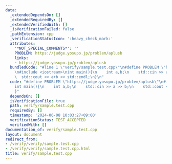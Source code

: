 ```yaml
---
data:
  _extendedDependsOn: []
  _extendedRequiredBy: []
  _extendedVerifiedWith: []
  _isVerificationFailed: false
  _pathExtension: cpp
  _verificationStatusIcon: ':heavy_check_mark:'
  attributes:
    '*NOT_SPECIAL_COMMENTS*': ''
    PROBLEM: https://judge.yosupo.jp/problem/aplusb
    links:
    - https://judge.yosupo.jp/problem/aplusb
  bundledCode: "#line 1 \"verify/sample.test.cpp\"\n#define PROBLEM \"https://judge.yosupo.jp/problem/aplusb\"\
    \n#include <iostream>\nint main(){\n    int a,b;\n    std::cin >> a >> b;\n  \
    \  std::cout << a+b << std::endl;\n}\n"
  code: "#define PROBLEM \"https://judge.yosupo.jp/problem/aplusb\"\n#include <iostream>\n\
    int main(){\n    int a,b;\n    std::cin >> a >> b;\n    std::cout << a+b << std::endl;\n\
    }"
  dependsOn: []
  isVerificationFile: true
  path: verify/sample.test.cpp
  requiredBy: []
  timestamp: '2024-06-08 10:03:27+09:00'
  verificationStatus: TEST_ACCEPTED
  verifiedWith: []
documentation_of: verify/sample.test.cpp
layout: document
redirect_from:
- /verify/verify/sample.test.cpp
- /verify/verify/sample.test.cpp.html
title: verify/sample.test.cpp
---
```

